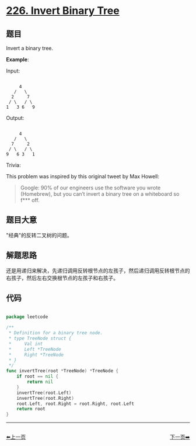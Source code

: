 # [226. Invert Binary Tree](https://leetcode.com/problems/invert-binary-tree/)

## 题目

Invert a binary tree.

**Example**:

Input:

```

     4
   /   \
  2     7
 / \   / \
1   3 6   9

```

Output:

```

     4
   /   \
  7     2
 / \   / \
9   6 3   1

```

Trivia:   

This problem was inspired by this original tweet by Max Howell:

>Google: 90% of our engineers use the software you wrote (Homebrew), but you can’t invert a binary tree on a whiteboard so f*** off.
 

## 题目大意

"经典"的反转二叉树的问题。


## 解题思路

还是用递归来解决，先递归调用反转根节点的左孩子，然后递归调用反转根节点的右孩子，然后左右交换根节点的左孩子和右孩子。




## 代码

```go

package leetcode

/**
 * Definition for a binary tree node.
 * type TreeNode struct {
 *     Val int
 *     Left *TreeNode
 *     Right *TreeNode
 * }
 */
func invertTree(root *TreeNode) *TreeNode {
	if root == nil {
		return nil
	}
	invertTree(root.Left)
	invertTree(root.Right)
	root.Left, root.Right = root.Right, root.Left
	return root
}

```


----------------------------------------------
<div style="display: flex;justify-content: space-between;align-items: center;">
<p><a href="https://books.halfrost.com/leetcode/ChapterFour/0225.Implement-Stack-using-Queues/">⬅️上一页</a></p>
<p><a href="https://books.halfrost.com/leetcode/ChapterFour/0228.Summary-Ranges/">下一页➡️</a></p>
</div>
